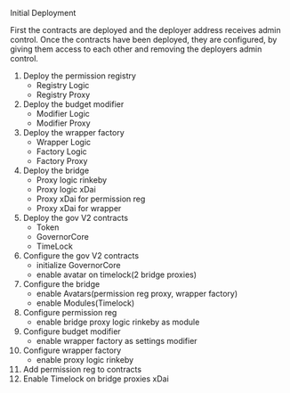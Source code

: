 Initial Deployment

First the contracts are deployed and the deployer address receives admin control. Once the contracts have been deployed, they are configured, by giving them access to each other and removing the deployers admin control.

1. Deploy the permission registry
   - Registry Logic
   - Registry Proxy
2. Deploy the budget modifier
   - Modifier Logic
   - Modifier Proxy
3. Deploy the wrapper factory
   - Wrapper Logic
   - Factory Logic
   - Factory Proxy
4. Deploy the bridge
   - Proxy logic rinkeby
   - Proxy logic xDai
   - Proxy xDai for permission reg
   - Proxy xDai for wrapper
5. Deploy the gov V2 contracts
   - Token
   - GovernorCore
   - TimeLock
6. Configure the gov V2 contracts
   - initialize GovernorCore
   - enable avatar on timelock(2 bridge proxies)
7. Configure the bridge
   - enable Avatars(permission reg proxy, wrapper factory)
   - enable Modules(Timelock)
8. Configure permission reg
   - enable bridge proxy logic rinkeby as module
9. Configure budget modifier
   - enable wrapper factory as settings modifier
10. Configure wrapper factory
    - enable proxy logic rinkeby
11. Add permission reg to contracts
12. Enable Timelock on bridge proxies xDai
